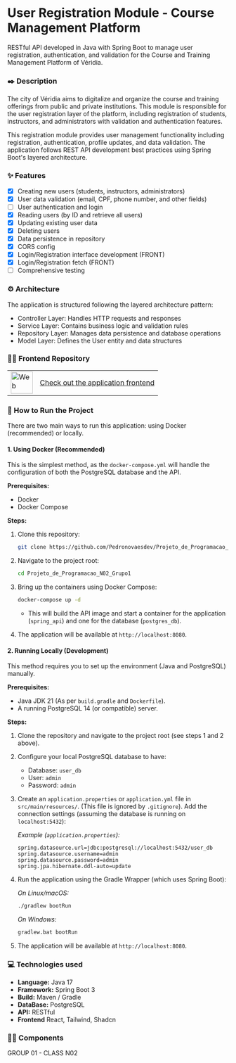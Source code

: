 # User Registration Module - Course Management Platform

RESTful API developed in Java with Spring Boot to manage user registration, authentication, and validation for the Course and Training Management Platform of Véridia.

### ✒️ Description

The city of Véridia aims to digitalize and organize the course and training offerings from public and private institutions. This module is responsible for the user registration layer of the platform, including registration of students, instructors, and administrators with validation and authentication features.

This registration module provides user management functionality including registration, authentication, profile updates, and data validation. The application follows REST API development best practices using Spring Boot's layered architecture. 

### ✨ Features

- [x] Creating new users (students, instructors, administrators)
- [x] User data validation (email, CPF, phone number, and other fields)
- [ ] User authentication and login
- [x] Reading users (by ID and retrieve all users)
- [x] Updating existing user data
- [x] Deleting users
- [x] Data persistence in repository
- [x] CORS config
- [x] Login/Registration interface development (FRONT)
- [x] Login/Registration fetch (FRONT)
- [ ] Comprehensive testing

### ⚙️ Architecture
The application is structured following the layered architecture pattern:

- Controller Layer: Handles HTTP requests and responses
- Service Layer: Contains business logic and validation rules
- Repository Layer: Manages data persistence and database operations
- Model Layer: Defines the User entity and data structures

### 👨‍💻 Frontend Repository
<table>
  <tr>
    <td valign="middle">
      <a href="https://github.com/EricMariano/projeto_de_programacao_n02_grupo1_front.git" target="_blank">
      <img src="https://www.svgrepo.com/show/484158/web-page-browser-window.svg" height="50" width="50" alt="Web page icon">
      </a>
      </td>
      <td valign="middle">
      <a href="https://github.com/EricMariano/Projeto_de_Programacao_N02_Grupo1_Front.git" target="_blank">
      Check out the application frontend
      </a>
    </td>
  </tr>
</table>

### 🚀 How to Run the Project

There are two main ways to run this application: using Docker (recommended) or locally.

#### 1. Using Docker (Recommended)

This is the simplest method, as the `docker-compose.yml` will handle the configuration of both the PostgreSQL database and the API.

**Prerequisites:**
* Docker
* Docker Compose

**Steps:**

1.  Clone this repository:
    ```bash
    git clone https://github.com/Pedronovaesdev/Projeto_de_Programacao_N02_Grupo1
    ```

2.  Navigate to the project root:
    ```bash
    cd Projeto_de_Programacao_N02_Grupo1
    ```

3.  Bring up the containers using Docker Compose:
    ```bash
    docker-compose up -d
    ```
    * This will build the API image and start a container for the application (`spring_api`) and one for the database (`postgres_db`).

4.  The application will be available at `http://localhost:8080`.

#### 2. Running Locally (Development)

This method requires you to set up the environment (Java and PostgreSQL) manually.

**Prerequisites:**
* Java JDK 21 (As per `build.gradle` and `Dockerfile`).
* A running PostgreSQL 14 (or compatible) server.

**Steps:**

1.  Clone the repository and navigate to the project root (see steps 1 and 2 above).

2.  Configure your local PostgreSQL database to have:
    * Database: `user_db`
    * User: `admin`
    * Password: `admin`

3.  Create an `application.properties` or `application.yml` file in `src/main/resources/`. (This file is ignored by `.gitignore`). Add the connection settings (assuming the database is running on `localhost:5432`):

    *Example (`application.properties`):*
    ```properties
    spring.datasource.url=jdbc:postgresql://localhost:5432/user_db
    spring.datasource.username=admin
    spring.datasource.password=admin
    spring.jpa.hibernate.ddl-auto=update
    ```

4.  Run the application using the Gradle Wrapper (which uses Spring Boot):

    *On Linux/macOS:*
    ```bash
    ./gradlew bootRun
    ```
    *On Windows:*
    ```bash
    gradlew.bat bootRun
    ```
5.  The application will be available at `http://localhost:8080`.

### 💻 Technologies used

* **Language:** Java 17
* **Framework:** Spring Boot 3
* **Build:** Maven / Gradle
* **DataBase:** PostgreSQL
* **API:** RESTful
* **Frontend** React, Tailwind, Shadcn

### 👨‍💻 Components
GROUP 01 - CLASS N02

